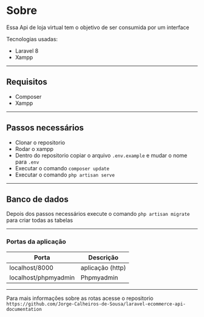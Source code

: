 # Sobre
Essa Api de loja virtual tem o objetivo de ser consumida por um interface

Tecnologias usadas: 

- Laravel 8
- Xampp
-----
## Requisitos
- Composer
- Xampp
----
## Passos necessários
- Clonar o repositorio
- Rodar o xampp
- Dentro do repositorio copiar o arquivo `.env.example` e mudar o nome para `.env`
- Executar o comando `composer update`
- Executar o comando `php artisan serve`
----
## Banco de dados
Depois dos passos necessários execute o comando `php artisan migrate` para criar todas as tabelas

----

### Portas da aplicação

|Porta  |Descrição  |
|---------|---------|
|localhost/8000     |aplicação (http)      ||
|localhost/phpmyadmin     |Phpmyadmin        |

---

Para mais informações sobre as rotas acesse o repositorio `https://github.com/Jorge-Calheiros-de-Sousa/laravel-ecommerce-api-documentation`
